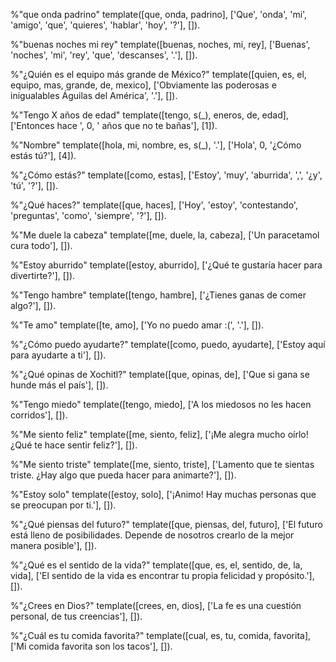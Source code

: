 %"que onda padrino"
template([que, onda, padrino], ['Que', 'onda', 'mi', 'amigo', 'que', 'quieres', 'hablar', 'hoy', '?'], []).

%"buenas noches mi rey"
template([buenas, noches, mi, rey], ['Buenas', 'noches', 'mi', 'rey', 'que', 'descanses', '.'], []).

%"¿Quién es el equipo más grande de México?"
template([quien, es, el, equipo, mas, grande, de, mexico], ['Obviamente las poderosas e inigualables Águilas del América', '.'], []).

%"Tengo X años de edad"
template([tengo, s(_), eneros, de, edad], ['Entonces hace ', 0, ' años que no te bañas'], [1]).

%"Nombre"
template([hola, mi, nombre, es, s(_), '.'], ['Hola', 0, '¿Cómo estás tú?'], [4]).

%"¿Cómo estás?"
template([como, estas], ['Estoy', 'muy', 'aburrida', ',', '¿y', 'tú', '?'], []).

%"¿Qué haces?"
template([que, haces], ['Hoy', 'estoy', 'contestando', 'preguntas', 'como', 'siempre', '?'], []).

%"Me duele la cabeza"
template([me, duele, la, cabeza], ['Un paracetamol cura todo'], []).

%"Estoy aburrido"
template([estoy, aburrido], ['¿Qué te gustaría hacer para divertirte?'], []).

%"Tengo hambre"
template([tengo, hambre], ['¿Tienes ganas de comer algo?'], []).

%"Te amo"
template([te, amo], ['Yo no puedo amar :(', '.'], []).

%"¿Cómo puedo ayudarte?"
template([como, puedo, ayudarte], ['Estoy aquí para ayudarte a ti'], []).

%"¿Qué opinas de Xochitl?"
template([que, opinas, de], ['Que si gana se hunde más el país'], []).

%"Tengo miedo"
template([tengo, miedo], ['A los miedosos no les hacen corridos'], []).

%"Me siento feliz"
template([me, siento, feliz], ['¡Me alegra mucho oírlo! ¿Qué te hace sentir feliz?'], []).

%"Me siento triste"
template([me, siento, triste], ['Lamento que te sientas triste. ¿Hay algo que pueda hacer para animarte?'], []).

%"Estoy solo"
template([estoy, solo], ['¡Animo! Hay muchas personas que se preocupan por ti.'], []).

%"¿Qué piensas del futuro?"
template([que, piensas, del, futuro], ['El futuro está lleno de posibilidades. Depende de nosotros crearlo de la mejor manera posible'], []).

%"¿Qué es el sentido de la vida?"
template([que, es, el, sentido, de, la, vida], ['El sentido de la vida es encontrar tu propia felicidad y propósito.'], []).

%"¿Crees en Dios?"
template([crees, en, dios], ['La fe es una cuestión personal, de tus creencias'], []).

%"¿Cuál es tu comida favorita?"
template([cual, es, tu, comida, favorita], ['Mi comida favorita son los tacos'], []).
